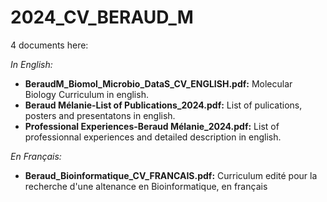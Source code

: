 # 2024_CV_BERAUD_M
4 documents here:  

*In English:*
* **BeraudM_Biomol_Microbio_DataS_CV_ENGLISH.pdf:** Molecular Biology Curriculum in english.
* **Beraud Mélanie-List of Publications_2024.pdf:** List of pulications, posters and presentatons in english.
* **Professional Experiences-Beraud Mélanie_2024.pdf:** List of professionnal experiences and detailed description in english.

*En Français:*
* **Beraud_Bioinformatique_CV_FRANCAIS.pdf:** Curriculum edité pour la recherche d'une altenance en Bioinformatique, en français

